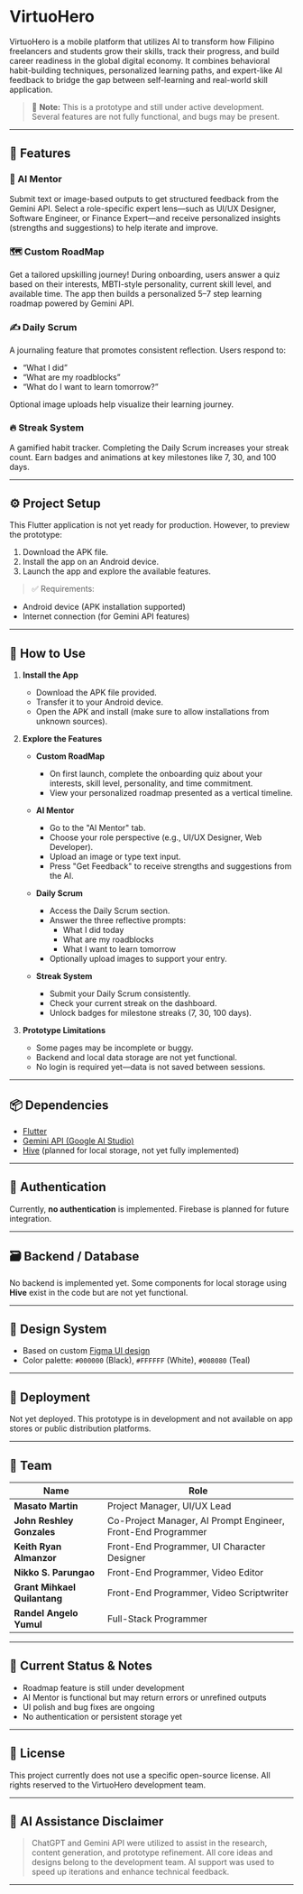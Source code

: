 # VirtuoHero

VirtuoHero is a mobile platform that utilizes AI to transform how Filipino freelancers and students grow their skills, track their progress, and build career readiness in the global digital economy. It combines behavioral habit-building techniques, personalized learning paths, and expert-like AI feedback to bridge the gap between self-learning and real-world skill application.

> 🚧 **Note:** This is a prototype and still under active development. Several features are not fully functional, and bugs may be present.

---

## 📱 Features

### 🧠 AI Mentor
Submit text or image-based outputs to get structured feedback from the Gemini API. Select a role-specific expert lens—such as UI/UX Designer, Software Engineer, or Finance Expert—and receive personalized insights (strengths and suggestions) to help iterate and improve.

### 🗺️ Custom RoadMap
Get a tailored upskilling journey! During onboarding, users answer a quiz based on their interests, MBTI-style personality, current skill level, and available time. The app then builds a personalized 5–7 step learning roadmap powered by Gemini API.

### ✍️ Daily Scrum
A journaling feature that promotes consistent reflection. Users respond to:
- “What I did”
- “What are my roadblocks”
- “What do I want to learn tomorrow?”

Optional image uploads help visualize their learning journey.

### 🔥 Streak System
A gamified habit tracker. Completing the Daily Scrum increases your streak count. Earn badges and animations at key milestones like 7, 30, and 100 days.

---

## ⚙️ Project Setup

This Flutter application is not yet ready for production. However, to preview the prototype:

1. Download the APK file.
2. Install the app on an Android device.
3. Launch the app and explore the available features.

> ✅ Requirements:
- Android device (APK installation supported)
- Internet connection (for Gemini API features)

---

## 📖 How to Use

1. **Install the App**
   - Download the APK file provided.
   - Transfer it to your Android device.
   - Open the APK and install (make sure to allow installations from unknown sources).

2. **Explore the Features**
   - **Custom RoadMap**
     - On first launch, complete the onboarding quiz about your interests, skill level, personality, and time commitment.
     - View your personalized roadmap presented as a vertical timeline.
   
   - **AI Mentor**
     - Go to the "AI Mentor" tab.
     - Choose your role perspective (e.g., UI/UX Designer, Web Developer).
     - Upload an image or type text input.
     - Press "Get Feedback" to receive strengths and suggestions from the AI.
   
   - **Daily Scrum**
     - Access the Daily Scrum section.
     - Answer the three reflective prompts:
       - What I did today
       - What are my roadblocks
       - What I want to learn tomorrow
     - Optionally upload images to support your entry.

   - **Streak System**
     - Submit your Daily Scrum consistently.
     - Check your current streak on the dashboard.
     - Unlock badges for milestone streaks (7, 30, 100 days).

3. **Prototype Limitations**
   - Some pages may be incomplete or buggy.
   - Backend and local data storage are not yet functional.
   - No login is required yet—data is not saved between sessions.

---

## 📦 Dependencies

- [Flutter](https://flutter.dev/)
- [Gemini API (Google AI Studio)](https://aistudio.google.com/app)
- [Hive](https://pub.dev/packages/hive) (planned for local storage, not yet fully implemented)

---

## 🔐 Authentication

Currently, **no authentication** is implemented. Firebase is planned for future integration.

---

## 🗃️ Backend / Database

No backend is implemented yet. Some components for local storage using **Hive** exist in the code but are not yet functional.

---

## 🎨 Design System

- Based on custom [Figma UI design](https://www.figma.com)
- Color palette: `#000000` (Black), `#FFFFFF` (White), `#008080` (Teal)

---

## 🚀 Deployment

Not yet deployed. This prototype is in development and not available on app stores or public distribution platforms.

---

## 👥 Team

| Name | Role |
|------|------|
| **Masato Martin** | Project Manager, UI/UX Lead |
| **John Reshley Gonzales** | Co-Project Manager, AI Prompt Engineer, Front-End Programmer |
| **Keith Ryan Almanzor** | Front-End Programmer, UI Character Designer |
| **Nikko S. Parungao** | Front-End Programmer, Video Editor |
| **Grant Mihkael Quilantang** | Front-End Programmer, Video Scriptwriter |
| **Randel Angelo Yumul** | Full-Stack Programmer |

---

## 📝 Current Status & Notes

- Roadmap feature is still under development
- AI Mentor is functional but may return errors or unrefined outputs
- UI polish and bug fixes are ongoing
- No authentication or persistent storage yet

---

## 📄 License

This project currently does not use a specific open-source license. All rights reserved to the VirtuoHero development team.

---

## 🤖 AI Assistance Disclaimer

> ChatGPT and Gemini API were utilized to assist in the research, content generation, and prototype refinement. All core ideas and designs belong to the development team. AI support was used to speed up iterations and enhance technical feedback.

---
